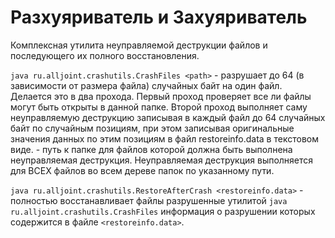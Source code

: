 # Разхуяриватель и Захуяриватель

Комплексная утилита неуправляемой деструкции файлов и последующего их полного восстановления.

`java ru.alljoint.crashutils.CrashFiles <path>` - разрушает до 64 (в зависимости от размера файла) случайных байт на один файл.
Делается это в два прохода. Первый проход проверяет все ли файлы могут быть открыты в данной папке. Второй проход выполняет
саму неуправляемую деструкцию записывая в каждый файл до 64 случайных байт по случайным позициям, при этом записывая оригинальные
значения данных по этим позициям в файл restoreinfo.data в текстовом виде. <path> - путь к папке для файлов которой должна быть
выполнена неуправляемая деструкция. Неуправляемая деструкция выполняется для ВСЕХ файлов во всем дереве папок по указанному пути.

`java ru.alljoint.crashutils.RestoreAfterCrash <restoreinfo.data>` - полностью восстанавливает файлы разрушенные утилитой
`java ru.alljoint.crashutils.CrashFiles` информация о разрушении которых содержится в файле `<restoreinfo.data>`.
